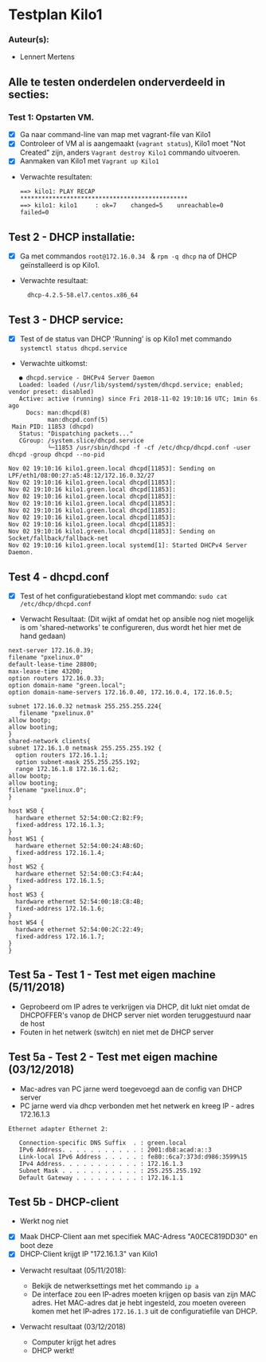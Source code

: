 # Testplan Kilo1

### Auteur(s):
- Lennert Mertens

## Alle te testen onderdelen onderverdeeld in secties:
### Test 1: Opstarten VM.
- [x] Ga naar command-line van map met vagrant-file van Kilo1
- [x] Controleer of VM al is aangemaakt (`vagrant status`), Kilo1 moet "Not Created" zijn, anders `Vagrant destroy Kilo1` commando uitvoeren.
- [x] Aanmaken van Kilo1 met `Vagrant up Kilo1`

* Verwachte resultaten:
    ```
    ==> kilo1: PLAY RECAP ***********************************************
    ==> kilo1: kilo1     : ok=7    changed=5    unreachable=0    failed=0

    ```

## Test 2 - DHCP installatie:  

- [x] Ga met commandos `root@172.16.0.34 ` & `rpm -q dhcp` na of DHCP geïnstalleerd is op Kilo1.

* Verwachte resultaat:  

  ```
    dhcp-4.2.5-58.el7.centos.x86_64
  ```
## Test 3 - DHCP service:

- [x] Test of de status van DHCP 'Running' is op Kilo1 met commando `systemctl status dhcpd.service`

* Verwachte uitkomst:
```
   ● dhcpd.service - DHCPv4 Server Daemon
   Loaded: loaded (/usr/lib/systemd/system/dhcpd.service; enabled; vendor preset: disabled)
   Active: active (running) since Fri 2018-11-02 19:10:16 UTC; 1min 6s ago
     Docs: man:dhcpd(8)
           man:dhcpd.conf(5)
 Main PID: 11853 (dhcpd)
   Status: "Dispatching packets..."
   CGroup: /system.slice/dhcpd.service
           └─11853 /usr/sbin/dhcpd -f -cf /etc/dhcp/dhcpd.conf -user dhcpd -group dhcpd --no-pid

Nov 02 19:10:16 kilo1.green.local dhcpd[11853]: Sending on   LPF/eth1/08:00:27:a5:48:12/172.16.0.32/27
Nov 02 19:10:16 kilo1.green.local dhcpd[11853]:
Nov 02 19:10:16 kilo1.green.local dhcpd[11853]:
Nov 02 19:10:16 kilo1.green.local dhcpd[11853]:
Nov 02 19:10:16 kilo1.green.local dhcpd[11853]:     
Nov 02 19:10:16 kilo1.green.local dhcpd[11853]:    
Nov 02 19:10:16 kilo1.green.local dhcpd[11853]:    
Nov 02 19:10:16 kilo1.green.local dhcpd[11853]:
Nov 02 19:10:16 kilo1.green.local dhcpd[11853]: Sending on   Socket/fallback/fallback-net
Nov 02 19:10:16 kilo1.green.local systemd[1]: Started DHCPv4 Server Daemon.

```
## Test 4 - dhcpd.conf

- [x] Test of het configuratiebestand klopt met commando: `sudo cat /etc/dhcp/dhcpd.conf `

* Verwacht Resultaat: (Dit wijkt af omdat het op ansible nog niet mogelijk is om 'shared-networks' te configureren, dus wordt het hier met de hand gedaan)

```
next-server 172.16.0.39;
filename "pxelinux.0"
default-lease-time 28800;
max-lease-time 43200;
option routers 172.16.0.33;
option domain-name "green.local";
option domain-name-servers 172.16.0.40, 172.16.0.4, 172.16.0.5;

subnet 172.16.0.32 netmask 255.255.255.224{
   filename "pxelinux.0"
allow bootp;
allow booting;
}
shared-network clients{
subnet 172.16.1.0 netmask 255.255.255.192 {
  option routers 172.16.1.1;
  option subnet-mask 255.255.255.192;
  range 172.16.1.8 172.16.1.62;
allow bootp;
allow booting;
filename "pxelinux.0";
}

host WS0 {
  hardware ethernet 52:54:00:C2:B2:F9;
  fixed-address 172.16.1.3;
}
host WS1 {
  hardware ethernet 52:54:00:24:AB:6D;
  fixed-address 172.16.1.4;
}
host WS2 {
  hardware ethernet 52:54:00:C3:F4:A4;
  fixed-address 172.16.1.5;
}
host WS3 {
  hardware ethernet 52:54:00:18:C8:4B;
  fixed-address 172.16.1.6;
}
host WS4 {
  hardware ethernet 52:54:00:2C:22:49;
  fixed-address 172.16.1.7;
}
}
```

## Test 5a - Test 1 - Test met eigen machine (5/11/2018)
- Geprobeerd om IP adres te verkrijgen via DHCP, dit lukt niet omdat de DHCPOFFER's vanop de DHCP  server niet worden teruggestuurd naar de host
- Fouten in het netwerk (switch) en niet met de DHCP server

## Test 5a - Test 2 - Test met eigen machine (03/12/2018)
- Mac-adres van PC jarne werd toegevoegd aan de config van DHCP server
- PC jarne werd via dhcp verbonden met het netwerk en kreeg IP - adres 172.16.1.3

```
Ethernet adapter Ethernet 2:

   Connection-specific DNS Suffix  . : green.local
   IPv6 Address. . . . . . . . . . . : 2001:db8:acad:a::3
   Link-local IPv6 Address . . . . . : fe80::6ca7:373d:d986:3599%15
   IPv4 Address. . . . . . . . . . . : 172.16.1.3
   Subnet Mask . . . . . . . . . . . : 255.255.255.192
   Default Gateway . . . . . . . . . : 172.16.1.1
```

## Test 5b - DHCP-client
- Werkt nog niet 
- [x] Maak DHCP-Client aan met specifiek MAC-Adress "A0CEC819DD30" en boot deze
- [x] DHCP-Client krijgt IP "172.16.1.3" van Kilo1

* Verwacht resultaat (05/11/2018):
    - Bekijk de netwerksettings met het commando `ip a`
    - De interface zou een IP-adres moeten krijgen op basis van zijn MAC adres. Het MAC-adres dat je hebt ingesteld, zou moeten overeen komen met het IP-adres `172.16.1.3` uit de configuratiefile van DHCP.

* Verwacht resultaat (03/12/2018)
    - Computer krijgt het adres
    - DHCP werkt!
